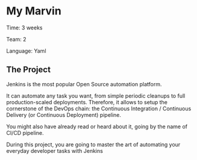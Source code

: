 My Marvin
===

Time:   3 weeks

Team:   2

Language:   Yaml


The Project
----

Jenkins is the most popular Open Source automation platform.

It can automate any task you want, from simple periodic cleanups to full production-scaled deployments. Therefore, it allows to setup the cornerstone of the DevOps chain: the Continuous Integration / Continuous Delivery (or Continuous Deployment) pipeline.

You might also have already read or heard about it, going by the name of CI/CD pipeline.

During this project, you are going to master the art of automating your everyday developer tasks with Jenkins

